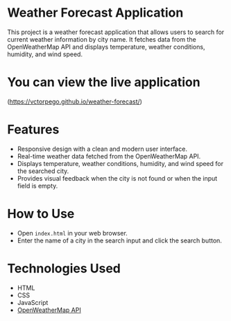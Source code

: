 # Weather Forecast Application

This project is a weather forecast application that allows users to search for current weather information by city name. It fetches data from the OpenWeatherMap API and displays temperature, weather conditions, humidity, and wind speed.

# You can view the live application

(https://vctorpego.github.io/weather-forecast/)

# Features

- Responsive design with a clean and modern user interface.
- Real-time weather data fetched from the OpenWeatherMap API.
- Displays temperature, weather conditions, humidity, and wind speed for the searched city.
- Provides visual feedback when the city is not found or when the input field is empty.

# How to Use
- Open `index.html` in your web browser.
- Enter the name of a city in the search input and click the search button.

# Technologies Used

- HTML
- CSS
- JavaScript
- [OpenWeatherMap API](https://openweathermap.org/api)
